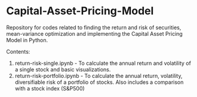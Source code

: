 # Capital-Asset-Pricing-Model

Repository for codes related to finding the return and risk of securities, mean-variance optimization and implementing the Capital
Asset Pricing Model in Python.

Contents:

1. return-risk-single.ipynb - To calculate the annual return and volatility of a single stock and basic visualizations.
2. return-risk-portfolio.ipynb - To calculate the annual return, volatility, diversifiable risk of a portfolio of stocks. Also
includes a comparison with a stock index (S&P500)
